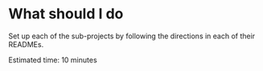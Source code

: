What should I do
================

Set up each of the sub-projects by following the directions in each of their READMEs.

Estimated time: 10 minutes
